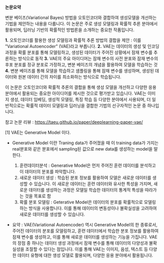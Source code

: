 **논문요약**

변분 베이즈(Variational Bayes) 방법을 오토인코더와 결합하여 생성모델을 개선하는 기법을 제안하는 내용을 다룹니다.
이 논문은 주로 생성 모델링과 확률적 추론 분야에서 활용되며, 딥러닝 기반의 확률적인 방법론을 소개하는 중요한 작품입니다.

**1.** 오토인코더를 활용한 생성 모델링과 확률적 추론 방법의 결합을 제안 : 이를 "Variational Autoencoder" (VAE)라고 부릅니다.
**2.** VAE는 데이터의 생성 및 인코딩 과정을 확률 분포를 통해 모델링하고, 생성된 데이터가 주어진 상황에서 잠재 변수를 추론하는 방식으로 동작
**3.** VAE의 주요 아이디어는 잠재 변수의 사전 분포와 잠재 변수의 후포 분포를 정규 분포로 가정하고, 변분 베이즈의 개념을 활용하여 모델을 학습하는 것
**4.** 변분 베이즈를 통해 모델을 학습하고 샘플링을 통해 잠재 변수를 생성하며, 생성된 데이터와 원본 데이터 간의 차이를 최소화하는 방식으로 학습됩니다.

이 논문은 오토인코더와 확률적 추론의 결합을 통해 생성 모델을 개선하고 다양한 응용 분야에서 활용되는 중요한 아이디어를 제시한 것으로 평가받고 있습니다.
VAE는 이미지 생성, 데이터 임베딩, 생성적 모델링, 특징 학습 등 다양한 분야에서 사용되며, 더 일반적으로는 확률적 데이터 모델링과 딥러닝을 결합한 기법의 선구자적인 논문 중 하나입니다.

참고 논문 리뷰 : https://taeu.github.io/paper/deeplearning-paper-vae/

[1] VAE는 Generative Model 이다.
- Generative Model 이란 Traning data가 주어졌을 때 이 training data가 가지는 real분포와 같은 분포에서 sampling된 값으로 new data를 생성하는 model을 말한다.
  1. 훈련데이터분석 : Generative Model은 먼저 주어진 훈련 데이터를 분석하고 이 데이터의 분포를 파악합니다.
  2. 새로운 데이터 생성 : 학습된 분포 정보를 활용하여 모델은 새로운 데이터를 생성할 수 있습니다. 이 새로운 데이터는 훈련 데이터와 유사한 특성을 가지며, 새로운 데이터를 생성하는 과정은 모델일 학습한 데이터의 통계적 특성을 따라가는 것을 목표로 함
  3. 확률 분포 모델링 : Geterative Model은 데이터의 분포를 확률적으로 모델링하는 방식을 사용합니다. 이를 통해 데이터의 변동성이나 불확실성을 고려하여 새로운 데이터를 생성할 수 있습니다.
 
- 요약 : VAE(Variational Autoencoder) 역시 Generative Model의 한 종류로서, 주어진 데이터의 분포를 모델링하고, 훈련 데이터에서 학습한 분포 정보를 활용하여 잠재 변수를 생성하고, 이를 통해 새로운 데이터를 생성하는 기능을 가집니다.
  VAE의 장점 중 하나는 데이터 생성 과정에서 잠재 변수를 통해 데이터의 다양성과 불확실성을 조절할 수 있다는 점입니다.
  이를 통해 VAE는 이미지, 음성, 텍스트 등 다양한 데이터 유형에 대한 생성 모델로 활용되며, 다양한 응용 분야에서 활용됩니다.
